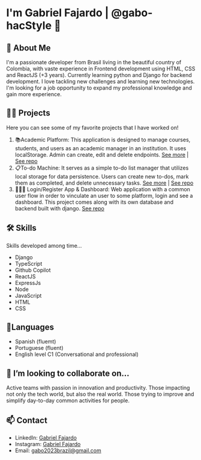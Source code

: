 # I'm Gabriel Fajardo | @gabo-hacStyle 👋

## 🚀 About Me
I'm a passionate developer from Brasil living in the beautiful country of Colombia, with vaste experience in Frontend development using HTML, CSS and ReactJS (+3 years). Currently learning python and Django for backend development. I love tackling new challenges and learning new technologies.
I'm looking for a job opportunity to expand my professional knowledge and gain more experience.

## 👨‍💻 Projects

Here you can see some of my favorite projects that I have worked on! 

1. 📚Academic Platform: This application is designed to manage courses, students, and users as an academic manager in an institution. It uses localStorage. Admin can create, edit and delete endpoints. [See more](https://academic-platform.vercel.app/) | [See repo](https://github.com/gabo-hacStyle/academic-platform)
2. 📋To-do Machine: It serves as a simple to-do list manager that utilizes local storage for data persistence. Users can create new to-dos, mark them as completed, and delete unnecessary tasks. [See more](https://gabo-hacstyle.github.io/to-do-machine/) | [See repo](https://github.com/gabo-hacStyle/to-do-machine) 
3. 👨🏻‍⚖️ Login/Register App & Dashboard:  Web application with a common  user flow in order to vinculate an user to some platform, login and see a dashboard. This project comes along with its own database and backend built with django. [See repo](https://github.com/gabo-hacStyle/PruebaSoftware_01-2024/tree/Gabriel_Fajardo)
## 🛠️ Skills
Skills developed among time...
- Django
- TypeScript
- Github Copilot
- ReactJS 
- ExpressJs
- Node
- JavaScript 
- HTML 
- CSS

## 💬Languages 
- Spanish (fluemt)
- Portuguese (fluent)
- English level C1 (Conversational and professional)
## 👯  I’m looking to collaborate on...
Active teams with passion in innovation and productivity. Those impacting not only the tech world, but also the real world. Those trying to improve and simplify day-to-day common activities for people. 
## 📫 Contact
- LinkedIn: [Gabriel Fajardo](https://www.linkedin.com/in/gabriel-fajardo-ortiz-174b55268/)
- Instagram: [Gabriel Fajardo](https://www.instagram.com/gabo_ortiz/)
- Email: gabo2023brazil@gmail.com

<!--
**gabo-hacStyle/gabo-hacStyle** is a ✨ _special_ ✨ repository because its `README.md` (this file) appears on your GitHub profile.

Here are some ideas to get you started:

- 🔭 I’m currently working on ...
- 🌱 I’m currently learning ...
- 👯 I’m looking to collaborate on ...
- 🤔 I’m looking for help with ...
- 💬 Ask me about ...
- 📫 How to reach me: ...
- 😄 Pronouns: ...
- ⚡ Fun fact: ...
-->
